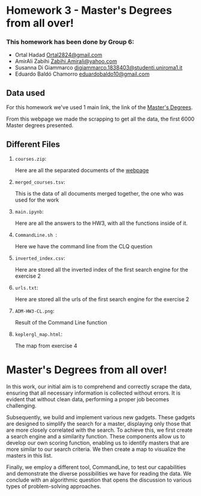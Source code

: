 # Homework 3 - Master's Degrees from all over!

### This homework has been done by Group 6:
- Ortal Hadad  Ortal2824@gmail.com
- AmirAli Zabihi Zabihi.Amirali@yahoo.com 
- Susanna Di Giammarco digiammarco.1838403@studenti.uniroma1.it
- Eduardo Baldó Chamorro eduardobaldo10@gmail.com

## Data used
For this homework we've used 1 main link, the link of the [Master's Degrees](https://www.findamasters.com/).

From this webpage we made the scrapping to get all the data, the first 6000 Master degrees presented. 

## Different Files
1. `courses.zip`:
   
   Here are all the separated documents of the [webpage](https://www.findamasters.com/)
   
2. `merged_courses.tsv`:

   This is the data of all documents merged together, the one who was used for the work


3. `main.ipynb`:
   
   Here are all the answers to the HW3, with all the functions inside of it.

4. `CommandLine.sh `:

   Here we have the command line from the CLQ question 

5. `inverted_index.csv`:

   Here are stored all the inverted index of the first search engine for the exercise 2
   
7. `urls.txt`:

   Here are stored all the urls of the first search engine for the exercise 2
   
9. `ADM-HW3-CL.png`:
    
    Result of the Command Line function

10. `keplergl_map.html`:
    
    The map from exercise 4

# Master's Degrees from all over! 

In this work, our initial aim is to comprehend and correctly scrape the data, ensuring that all necessary information is collected without errors. It is evident that without clean data, performing a proper job becomes challenging.

Subsequently, we build and implement various new gadgets. These gadgets are designed to simplify the search for a master, displaying only those that are more closely correlated with the search. To achieve this, we first create a search engine and a similarity function. These components allow us to develop our own scoring function, enabling us to identify masters that are more similar to our search criteria. We then create a map to visualize the masters in this list.

Finally, we employ a different tool, CommandLine, to test our capabilities and demonstrate the diverse possibilities we have for reading the data. We conclude with an algorithmic question that opens the discussion to various types of problem-solving approaches.
